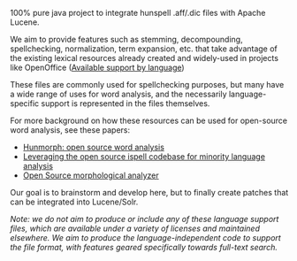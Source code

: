 100% pure java project to integrate hunspell .aff/.dic files with Apache Lucene.

We aim to provide features such as stemming, decompounding, spellchecking, normalization, term expansion, etc. that take advantage of the existing lexical resources already created and widely-used in projects like OpenOffice ([Available support by language](http://wiki.services.openoffice.org/wiki/Dictionaries))

These files are commonly used for spellchecking purposes, but many have a wide range of uses for word analysis, and the necessarily language-specific support is represented in the files themselves.

For more background on how these resources can be used for open-source word analysis, see these papers:
  * [Hunmorph: open source word analysis](http://www.ldc.upenn.edu/Catalog/docs/LDC2008T01/acl05software.pdf)
  * [Leveraging the open source ispell codebase for minority language analysis](http://www.ldc.upenn.edu/Catalog/docs/LDC2008T01/saltmil04szsz.pdf)
  * [Open Source morphological analyzer](http://www.ldc.upenn.edu/Catalog/docs/LDC2008T01/acta04.pdf)

Our goal is to brainstorm and develop here, but to finally create patches that can be integrated into Lucene/Solr.

_Note: we do not aim to produce or include any of these language support files, which are available under a variety of licenses and maintained elsewhere. We aim to produce the language-independent code to support the file format, with features geared specifically towards full-text search._